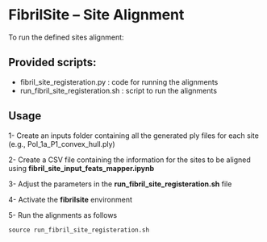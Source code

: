 # FibrilSite  – Site Alignment

To run the defined sites alignment:

## Provided scripts:
 - fibril_site_registeration.py     : code for running the alignments
 - run_fibril_site_registeration.sh : script to run the alignments

## Usage

1- Create an inputs folder containing all the generated ply files for each site (e.g., Pol_1a_P1_convex_hull.ply)

2- Create a CSV file containing the information for the sites to be aligned using **fibril_site_input_feats_mapper.ipynb**

3- Adjust the parameters in the **run_fibril_site_registeration.sh** file

4- Activate the **fibrilsite** environment

5- Run the alignments as follows 
    
    source run_fibril_site_registeration.sh
